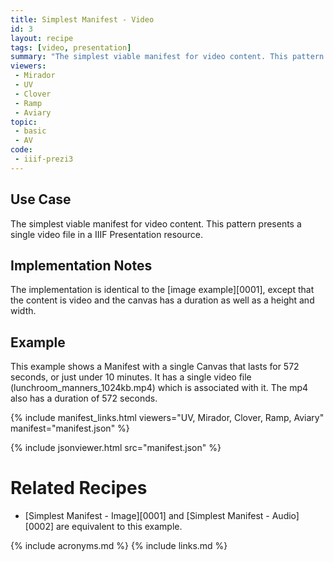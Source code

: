 ```yaml
---
title: Simplest Manifest - Video
id: 3
layout: recipe
tags: [video, presentation]
summary: "The simplest viable manifest for video content. This pattern presents a single video file in a IIIF Presentation resource."
viewers:
 - Mirador
 - UV
 - Clover
 - Ramp
 - Aviary
topic: 
 - basic
 - AV
code:
 - iiif-prezi3
---
```



## Use Case

The simplest viable manifest for video content. This pattern presents a single video file in a IIIF Presentation resource.

## Implementation Notes

The implementation is identical to the [image example][0001], except that the content is video and the canvas has a duration as well as a height and width.

## Example

This example shows a Manifest with a single Canvas that lasts for 572 seconds, or just under 10 minutes. It has a single video file (lunchroom_manners_1024kb.mp4) which is associated with it. The mp4 also has a duration of 572 seconds. 

{% include manifest_links.html viewers="UV, Mirador, Clover, Ramp, Aviary" manifest="manifest.json" %}

{% include jsonviewer.html src="manifest.json" %}

# Related Recipes

* [Simplest Manifest - Image][0001] and [Simplest Manifest - Audio][0002] are equivalent to this example.

{% include acronyms.md %}
{% include links.md %}
